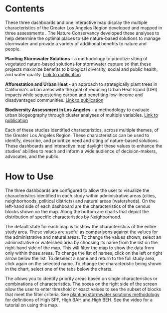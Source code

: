 # Contents


These three dashboards and one interactive map display the multiple characteristics of the Greater Los Angeles Region developed and mapped in three assessments . The Nature Conservancy developed these analyses to help determine the optimal places to site nature-based solutions to manage stormwater and provide a variety of additional benefits to nature and people.


**Planting Stormwater Solutions** - a methodology to prioritize siting of vegetated nature-based solutions for stormwater capture so that these projects maximize benefits to biological diversity, social and public health, and water quality. [Link to publication](https://www.scienceforconservation.org/products/planting-stormwater-solutions-methodology)

**Afforestation and Urban Heat** - an approach to strategically plant trees in California's urban areas with the goal of reducing Urban Heat Island (UHI) impacts while sequestering carbon and benefiting low-income and disadvantaged communities. [Link to publication]( https://www.sciencedirect.com/science/article/abs/pii/S2210670722001536)

**Biodiversity Assessment in Los Angeles** - a methodology to evaluate urban biogeography through cluster analyses of multiple variables. [Link to publication](https://www.scienceforconservation.org/assets/downloads/BAILAreport_FINAL.pdf)

Each of these studies identified characteristics, across multiple themes, of the Greater Los Angeles Region. These characteristics can be used to identify, describe, and prioritize need and siting of nature-based solutions. These dashboards and interactive map daylight these values to enhance the studies’ abilities to reach and inform a wide audience of decision-makers, advocates, and the public.


# How to Use


The three dashboards are configured to allow the user to visualize the characteristics identified in each study within administrative areas (cities, neighborhoods, political districts) and natural areas (watersheds).  On the left-hand side of each dashboard are the characteristics of the census blocks shown on the map. Along the bottom are charts that depict the distribution of specific characteristics by Neighborhood.


The default state for each map is to show the characteristics of the entire study area. These values are useful as comparisons against the values for the administrative and natural areas. To change the values shown, select an administrative or watershed area by choosing its name from the list on the right-hand side of the map. This will filter the map to show the data from only within those areas. To change the list of names, click on the left or right arrow below the list.  To deselect a name and return to the full study area, click again on the selected name.  To change the characteristic being shown in the chart, select one of the tabs below the charts.


The <name of interactive map> allows you to identify priority areas based on single characteristics or combinations of characteristics. The boxes on the right side of the screen allow the user to enter threshold or exact values to see the subset of blocks that meet the filter criteria. See 
  <a href="https://www.scienceforconservation.org/products/planting-stormwater-solutions-methodology">planting stormwater solutions methodology</a> for definitions of High SPF, High BAH and High BEH. See the video <here> for a tutorial on using this map.
